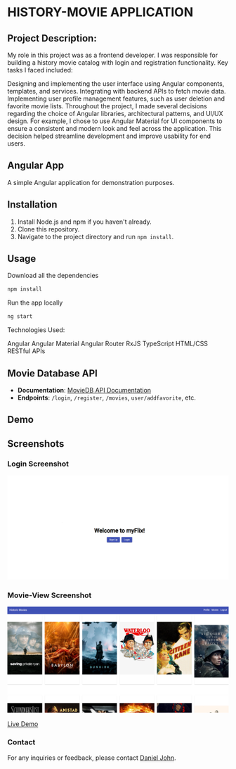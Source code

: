 # HISTORY-MOVIE APPLICATION

## Project Description:

My role in this project was as a frontend developer. I was responsible for building a history movie catalog with login and registration functionality. Key tasks I faced included:

Designing and implementing the user interface using Angular components, templates, and services.
Integrating with backend APIs to fetch movie data.
Implementing user profile management features, such as user deletion and favorite movie lists.
Throughout the project, I made several decisions regarding the choice of Angular libraries, architectural patterns, and UI/UX design. For example, I chose to use Angular Material for UI components to ensure a consistent and modern look and feel across the application. This decision helped streamline development and improve usability for end users.

## Angular App

A simple Angular application for demonstration purposes.

## Installation

1. Install Node.js and npm if you haven't already.
2. Clone this repository.
3. Navigate to the project directory and run `npm install`.

## Usage

Download all the dependencies

```bash
npm install
```

Run the app locally

```bash
ng start
```

Technologies Used:

Angular
Angular Material
Angular Router
RxJS
TypeScript
HTML/CSS
RESTful APIs

## Movie Database API

- **Documentation**: [MovieDB API Documentation](https://65e55d59772bb72285e96109--glittery-truffle-357fb1.netlify.app/fetch-api-data.service.js)
- **Endpoints**: `/login`, `/register`, `/movies`, `user/addfavorite`, etc.

## Demo

## Screenshots

### Login Screenshot

![Screenshot 1](/preview-img/ScreenShot-Login.png)

### Movie-View Screenshot

![Screenshot 2](/preview-img/Screenshot-Main_Movie_Preview.png)

[Live Demo](https://my-flix-client-37ln36u1h-danielpinoys-projects.vercel.app/myFlixClient/welcome)

### Contact

For any inquiries or feedback, please contact [Daniel John](mailto:almirante.danieljohn@gmail.com).
